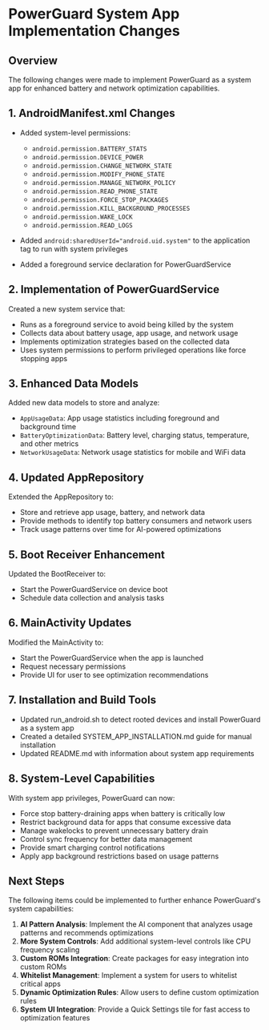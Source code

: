 # PowerGuard System App Implementation Changes

## Overview

The following changes were made to implement PowerGuard as a system app for enhanced battery and
network optimization capabilities.

## 1. AndroidManifest.xml Changes

- Added system-level permissions:
  - `android.permission.BATTERY_STATS`
  - `android.permission.DEVICE_POWER`
  - `android.permission.CHANGE_NETWORK_STATE`
  - `android.permission.MODIFY_PHONE_STATE`
  - `android.permission.MANAGE_NETWORK_POLICY`
  - `android.permission.READ_PHONE_STATE`
  - `android.permission.FORCE_STOP_PACKAGES`
  - `android.permission.KILL_BACKGROUND_PROCESSES`
  - `android.permission.WAKE_LOCK`
  - `android.permission.READ_LOGS`

- Added `android:sharedUserId="android.uid.system"` to the application tag to run with system
  privileges
- Added a foreground service declaration for PowerGuardService

## 2. Implementation of PowerGuardService

Created a new system service that:

- Runs as a foreground service to avoid being killed by the system
- Collects data about battery usage, app usage, and network usage
- Implements optimization strategies based on the collected data
- Uses system permissions to perform privileged operations like force stopping apps

## 3. Enhanced Data Models

Added new data models to store and analyze:

- `AppUsageData`: App usage statistics including foreground and background time
- `BatteryOptimizationData`: Battery level, charging status, temperature, and other metrics
- `NetworkUsageData`: Network usage statistics for mobile and WiFi data

## 4. Updated AppRepository

Extended the AppRepository to:

- Store and retrieve app usage, battery, and network data
- Provide methods to identify top battery consumers and network users
- Track usage patterns over time for AI-powered optimizations

## 5. Boot Receiver Enhancement

Updated the BootReceiver to:

- Start the PowerGuardService on device boot
- Schedule data collection and analysis tasks

## 6. MainActivity Updates

Modified the MainActivity to:

- Start the PowerGuardService when the app is launched
- Request necessary permissions
- Provide UI for user to see optimization recommendations

## 7. Installation and Build Tools

- Updated run_android.sh to detect rooted devices and install PowerGuard as a system app
- Created a detailed SYSTEM_APP_INSTALLATION.md guide for manual installation
- Updated README.md with information about system app requirements

## 8. System-Level Capabilities

With system app privileges, PowerGuard can now:

- Force stop battery-draining apps when battery is critically low
- Restrict background data for apps that consume excessive data
- Manage wakelocks to prevent unnecessary battery drain
- Control sync frequency for better data management
- Provide smart charging control notifications
- Apply app background restrictions based on usage patterns

## Next Steps

The following items could be implemented to further enhance PowerGuard's system capabilities:

1. **AI Pattern Analysis**: Implement the AI component that analyzes usage patterns and recommends
   optimizations
2. **More System Controls**: Add additional system-level controls like CPU frequency scaling
3. **Custom ROMs Integration**: Create packages for easy integration into custom ROMs
4. **Whitelist Management**: Implement a system for users to whitelist critical apps
5. **Dynamic Optimization Rules**: Allow users to define custom optimization rules
6. **System UI Integration**: Provide a Quick Settings tile for fast access to optimization features 